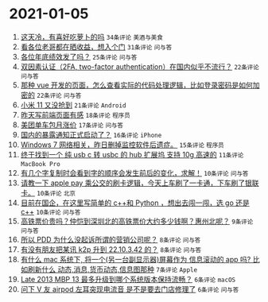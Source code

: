 # 2021-01-05

1. [这天冷，有喜好吃萝卜的吗](https://www.v2ex.com/t/741716) `34条评论` `美酒与美食`
1. [看各位老哥都在晒收益，想入个门](https://www.v2ex.com/t/741730) `31条评论` `问与答`
1. [各位年底绩效发了吗？](https://www.v2ex.com/t/741738) `25条评论` `问与答`
1. [双因素认证（2FA, two-factor authentication）在国内似乎不流行？](https://www.v2ex.com/t/741741) `22条评论` `问与答`
1. [那种 vue 开发的页面，怎么查看实际的代码处理逻辑，比如登录密码是如何加密的](https://www.v2ex.com/t/741731) `22条评论` `问与答`
1. [小米 11 又没抢到](https://www.v2ex.com/t/741748) `21条评论` `Android`
1. [昨天写前端页面有感](https://www.v2ex.com/t/741713) `18条评论` `程序员`
1. [美团单车包月涨价](https://www.v2ex.com/t/741732) `17条评论` `问与答`
1. [国内的暴露通知正式启动了？](https://www.v2ex.com/t/741724) `16条评论` `iPhone`
1. [Windows 7 网络相关，昨日删掉监控软件后遗症。](https://www.v2ex.com/t/741717) `15条评论` `程序员`
1. [终于找到一个 纯 usb c 转 usbc 的 hub 扩展坞 支持 10g 高速的](https://www.v2ex.com/t/741722) `11条评论` `MacBook Pro`
1. [有几个字复制时会看到字的顺序会发生前后的变化，求解！](https://www.v2ex.com/t/741745) `10条评论` `问与答`
1. [请教一下 apple pay 乘公交的刷卡逻辑，今天上车刷了一卡通，下车刷了银联卡。](https://www.v2ex.com/t/741739) `10条评论` `北京`
1. [目前在国企，在这里写简单的 c++和 Python ，想出去闯一闯，选 go 还是 c++](https://www.v2ex.com/t/741712) `10条评论` `问与答`
1. [高铁票价贵吗？仲恺到深圳北的高铁票价大约多少钱啊？惠州北呢？](https://www.v2ex.com/t/741744) `9条评论` `问与答`
1. [所以 PDD 为什么没起诉所谓的营销公司呢？](https://www.v2ex.com/t/741729) `8条评论` `问与答`
1. [有没有朋友把某讯 k2p 升到 22.10.3.42 的？](https://www.v2ex.com/t/741720) `8条评论` `问与答`
1. [有什么 mac 系统下, 将一个(另一台副显示器)屏幕作为 信息滚动的 app 吗? 比如刷新什么 动态,消息,货币动态,信息图那种](https://www.v2ex.com/t/741746) `7条评论` `Apple`
1. [Late 2013 MBP 13 最多升级到哪个系统版本保持流畅？](https://www.v2ex.com/t/741734) `6条评论` `macOS`
1. [问下 V 友 airpod 左耳突现电流音 是不是要去门店修理了](https://www.v2ex.com/t/741715) `6条评论` `问与答`

